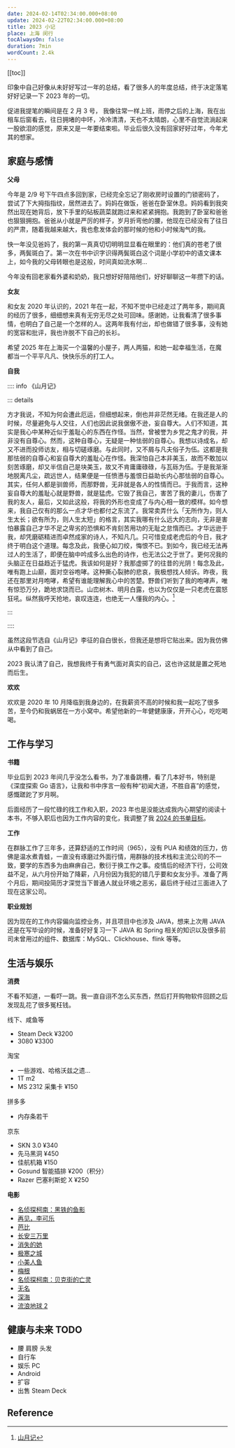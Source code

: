 ```yaml
---
date: 2024-02-14T02:34:00.000+08:00
update: 2024-02-22T02:34:00.000+08:00
title: 2023 小记
place: 上海 闵行
tocAlwaysOn: false
duration: 7min
wordCount: 2.4k
---
```


[[toc]]

印象中自己好像从未好好写过一年的总结，看了很多人的年度总结，终于决定落笔好好记录一下 2023 年的一切。

促进我提笔的瞬间是在 2 月 3 号， 我像往常一样上班，雨停之后的上海，我在出租车后窗看去，往日拥堵的中环，冷冷清清，天也不太晴朗，心里不自觉流淌起来一股欲泪的感觉，原来又是一年要结束啦。毕业后很久没有回家好好过年，今年尤其的想家。

## 家庭与感情

**父母**

今年是 2/9 号下午四点多回到家，已经完全忘记了刚收房时设置的门锁密码了，尝试了下大拇指指纹，居然进去了。妈妈在做饭，爸爸在卧室休息。妈妈看到我突然出现在她背后，放下手里的砧板蔬菜就跑过来和紧紧拥抱。我跑到了卧室和爸爸也狠狠拥抱。爸爸从小就是严厉的样子，岁月折弯他的腰，他现在已经没有了往日的严肃，随着我越来越大，我也愈发体会的那时候的他和小时候淘气的我。

快一年没见爸妈了，我的第一真真切切明明显显看在眼里的：他们真的苍老了很多，两鬓斑白了。第一次在书中识字识得两鬓斑白这个词是小学初中的语文课本上，如今我的父母转眼也是这般，时间真如流水啊...

今年没有回老家看外婆和奶奶，我只想好好陪陪他们，好好聊聊这一年攒下的话。

**女友**

和女友 2020 年认识的，2021 年在一起，不知不觉中已经走过了两年多，期间真的经历了很多，细细想来真有无穷无尽之处可回味。感谢她，让我看清了很多事情，也明白了自己是一个怎样的人。这两年我有付出，却也做错了很多事，没有她的宽容和批评，我也许脱不下自己的长衫。

希望 2025 年在上海买一个温馨的小屋子，两人两猫，和她一起幸福生活，在魔都当一个平平凡凡、快快乐乐的打工人。

**自我**

:::: info 《山月记》

::: details

方才我说，不知为何会遭此厄运，但细想起来，倒也并非茫然无绪。在我还是人的时候，尽量避免与人交往，人们也因此说我倨傲不逊，妄自尊大。人们不知道，其实是我心中某种近似于羞耻心的东西在作怪。当然，曾被誉为乡党之鬼才的我，并非没有自尊心。然而，这种自尊心，无疑是一种怯弱的自尊心。我想以诗成名，却又不进而投师访友，相与切磋琢磨。与此同时，又不屑与凡夫俗子为伍。这都是我那怯弱的自尊心和妄自尊大的羞耻心在作怪。我深怕自己本非美玉，故而不敢加以刻苦琢磨，却又半信自己是块美玉，故又不肯庸庸碌碌，与瓦砾为伍。于是我渐渐地脱离凡尘，疏远世人，结果便是一任愤懑与羞恨日益助长内心那怯弱的自尊心。其实，任何人都是驯兽师，而那野兽，无非就是各人的性情而已。于我而言，这种妄自尊大的羞耻心就是野兽，就是猛虎。它毁了我自己，害苦了我的妻儿，伤害了我的友人，最后，又如此这般，将我的外形也变成了与内心相一致的模样。如今想来，我自己仅有的那么一点才华也都付之东流了。我常卖弄什么「无所作为，则人生太长；欲有所为，则人生太短」的格言，其实我哪有什么远大的志向，无非是害怕暴露自己才华不足之卑劣的恐惧和不肯刻苦用功的无耻之怠惰而已。才华远逊于我，却凭磨砺精进而卓然成家的诗人，不知凡几。只可惜变成老虎后的今日，我才终于明白这个道理。每念及此，我便心如刀绞，悔恨不已。到如今，我已经无法再过人的生活了，即便在脑中吟成多么出色的诗作，也无法公之于世了。更何况我的头脑正在日益趋近于猛虎。我该如何是好？我那虚掷了的往昔的光阴！每念及此，唯有跑上山巅，面对空谷咆哮。这种撕心裂肺的悲哀，我极想找人倾诉。昨夜，我还在那里对月咆哮，希望有谁能理解我心中的苦楚。野兽们听到了我的咆哮声，唯有惊恐万分，跪地求饶而已。山峦树木、明月白露，也以为仅仅是一只老虎在震怒狂吼。纵然我呼天抢地，哀叹连连，也绝无一人懂我的内心。[^山月记]

:::

::::

虽然这段节选自《山月记》李征的自白很长，但我还是想将它贴出来。因为我仿佛从中看到了自己。

2023 我认清了自己，我想我终于有勇气面对真实的自己，这也许这就是置之死地而后生。

**欢欢**

欢欢是 2020 年 10 月降临到我身边的，在我薪资不高的时候和我一起吃了很多苦，至今仍和我蜗居在一方小窝中。希望他新的一年健健康康，开开心心，吃吃喝喝。

## 工作与学习

**书籍**

毕业后到 2023 年间几乎没怎么看书，为了准备跳槽，看了几本好书，特别是 《深度探索 Go 语言》，让我和书中序言一般有种“初闻大道，不胜自喜”的感觉，感慨蹉跎了岁月啊。

<Book
title="深度探索 Go 语言"
desc="书中通过探索示例和源码分析：指针、函数栈帧、调用约定、变量逃逸、Function Value、包、defer panic、 方法、Method Value、组合式继承、接口、类型断言、反射、goroutine、抢占式调度、同步、堆和栈的管理，以及 gc 等实现原理。"
logo="https://cdn.alomerry.com/blog/assets/img/links/booklists/explore-go-runtime.jpg"
link="https://book.douban.com/subject/36104087/"
/>

<Book
title="MySQL 是怎样运行的"
desc="《MySQL是怎样运行的：从根儿上理解 MySQL》采用诙谐幽默的表达方式，对MySQL的底层运行原理进行了介绍，内容涵盖了使用MySQL的同学在求职面试和工作中常见的一些核心概念。"
logo="https://cdn.alomerry.com/blog/assets/img/links/booklists/how-mysql-work.jpg"
link="https://book.douban.com/subject/35231266/"
/>

<Book
title="Kubernetes in Action"
desc="《Kubernetes in Action中文版》主要讲解如何在 Kubernetes 中部署分布式容器应用。通过在 Kubernetes 中部署一个应用程序，一点点增加功能，逐步加深我们对于 Kubernetes 架构的理解和操作的实践。在本书的后面部分，也可以学习一些高阶的主题，比如监控、调试及伸缩。"
logo="https://cdn.alomerry.com/blog/assets/img/links/booklists/kubernetes-in-action.jpg"
link="https://book.douban.com/subject/30418855/"
/>

后面经历了一段忙碌的找工作和入职，2023 年也是没能达成我内心期望的阅读十本书，不够入职后也因为工作内容的变化，我调整了我 [2024 的书单目标](https://flowus.cn/alomerry/share/03d0ad27-0b99-415a-8aec-2c5cf979f1f5)。

**工作**

在群脉工作了三年多，还算舒适的工作时间（965），没有 PUA 和绩效的压力，仿佛是温水煮青蛙，一直没有琢磨过外面行情，用群脉的技术栈和主流公司的不一致，要学的东西多为由麻痹自己，敷衍于换工作之事。疫情后的经济下行，公司效益不足，从六月份开始了降薪，八月份因为我犯的错几乎要和女友分手。准备了两个月后，期间投简历才深觉当下普通人就业环境之恶劣，最后终于经过三面进入了现在这家公司。

**职业规划**

因为现在的工作内容偏向监控业务，并且项目中也涉及 JAVA，想来上次用 JAVA 还是在写毕设的时候，准备好好复习一下 JAVA 和 Spring 相关的知识以及很多前司未曾用过的组件、数据库：MySQL、Clickhouse、flink 等等。


## 生活与娱乐

**消费**

不看不知道，一看吓一跳。我一直自诩不怎么买东西，然后打开购物软件回顾之后发现乱花了很多冤枉钱。

线下、咸鱼等

- Steam Deck ¥3200
- 3080 ¥3300

淘宝

- 一些游戏、哈格沃兹之遗...
- 1T m2
- MS 2312 采集卡 ¥150

拼多多

- 内存条若干

京东

- SKN 3.0 ¥340
- 先马黑洞 ¥450
- 佳航机箱 ¥150
- Gosund 智能插排 ¥200（积分）
- Razer 巴塞利斯蛇 X ¥250


**电影**

- [名侦探柯南：黑铁的鱼影](https://movie.douban.com/subject/35873969/)
- [再见，李可乐](https://movie.douban.com/subject/35943827/)
- [芭比](https://movie.douban.com/subject/4058939/)
- [长安三万里](https://movie.douban.com/subject/36035676/)
- [消失的她](https://movie.douban.com/subject/35660795/)
- [极寒之城](https://movie.douban.com/subject/30450557/)
- [小美人鱼](https://movie.douban.com/subject/27601044/)
- [梅根](https://movie.douban.com/subject/30277290/)
- [名侦探柯南：贝克街的亡灵](https://movie.douban.com/subject/2286642/)
- [无名](https://movie.douban.com/subject/35372742/)
- [深海](https://movie.douban.com/subject/26649682/)
- [流浪地球 2](https://movie.douban.com/subject/35267208/)

## 健康与未来 TODO

- 腰 肩膀 头发
- 自行车
- 娱乐 PC
- Android
- 扩容
- 出售 Steam Deck

## Reference

<!--
https://www.v2ex.com/t/1014954
-->

[^山月记]: [山月记](https://book.douban.com/subject/30394154/)
